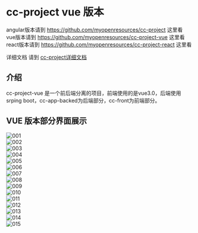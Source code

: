 # cc-project  vue 版本

angular版本请到 https://github.com/myopenresources/cc-project 这里看</br>
vue版本请到 https://github.com/myopenresources/cc-project-vue 这里看</br>
react版本请到 https://github.com/myopenresources/cc-project-react 这里看</br>

详细文档 请到 [cc-project详细文档](https://www.toutiao.com/i6945750297834701348/)


## 介绍
cc-project-vue 是一个前后端分离的项目，前端使用的是vue3.0，后端使用srping boot，cc-app-backed为后端部分，cc-front为前端部分。

##  VUE 版本部分界面展示
![001](./001.png) <br/>
![002](./002.png) <br/>
![003](./003.png) <br/>
![004](./004.png) <br/>
![005](./005.png) <br/>
![006](./006.png) <br/>
![007](./007.png) <br/>
![008](./008.png) <br/>
![009](./009.png) <br/>
![010](./010.png) <br/>
![011](./011.png) <br/>
![012](./012.png) <br/>
![013](./013.png) <br/>
![014](./014.png) <br/>
![015](./015.png) <br/>


